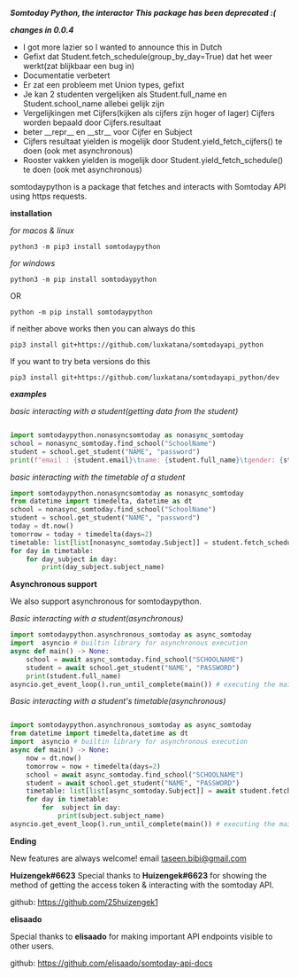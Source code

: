 ***Somtoday Python, the interactor***
***This package has been deprecated :(***

***changes in 0.0.4***
<ul>
<li> I got more lazier so I wanted to announce this in Dutch </li>
<li> Gefixt dat Student.fetch_schedule(group_by_day=True) dat het weer werkt(zat blijkbaar een bug in) </li>
<li> Documentatie verbetert </li>
<li> Er zat een probleem met Union types, gefixt </li>
<li> Je kan 2 studenten vergelijken als Student.full_name en Student.school_name allebei gelijk zijn
<li> Vergelijkingen met Cijfers(kijken als cijfers zijn hoger of lager) Cijfers worden bepaald door Cijfers.resultaat
<li>beter __repr__ en __str__ voor Cijfer en Subject</li>
<li>Cijfers resultaat yielden is mogelijk door Student.yield_fetch_cijfers() te doen (ook met asynchronous)</li>
<li>Rooster vakken yielden is mogelijk door Student.yield_fetch_schedule() te doen (ook met asynchronous)</li>
</ul>


somtodaypython is a package that fetches and interacts with Somtoday API using https requests.

**installation**

*for macos & linux*
```
python3 -m pip3 install somtodaypython 
```
*for windows*
```
python3 -m pip install somtodaypython 
```
OR
```
python -m pip install somtodaypython
```

if neither above works then you can always do this
```
pip3 install git+https://github.com/luxkatana/somtodayapi_python
```

If you want to try beta versions do this
```
pip3 install git+https://github.com/luxkatana/somtodayapi_python/dev
```
***examples***

*basic interacting with a student(getting data from the student)*
```py

import somtodaypython.nonasyncsomtoday as nonasync_somtoday
school = nonasync_somtoday.find_school("SchoolName")
student = school.get_student("NAME", "password")
print(f"email : {student.email}\tname: {student.full_name}\tgender: {student.gender}")
```
*basic interacting with the timetable of a student*
```py
import somtodaypython.nonasyncsomtoday as nonasync_somtoday
from datetime import timedelta, datetime as dt
school = nonasync_somtoday.find_school("SchoolName")
student = school.get_student("NAME", "password")
today = dt.now()
tomorrow = today + timedelta(days=2)
timetable: list[list[nonasync_somtoday.Subject]] = student.fetch_schedule(today, tomorrow, group_by_day=True)
for day in timetable:
    for day_subject in day:
        print(day_subject.subject_name)
```

**Asynchronous support**

We also support asynchronous for somtodaypython.

*Basic interacting with a student(asynchronous)*
```py
import somtodaypython.asynchronous_somtoday as async_somtoday
import  asyncio # builtin library for asynchronous execution
async def main() -> None:
    school = await async_somtoday.find_school("SCHOOLNAME")
    student = await school.get_student("NAME", "PASSWORD")
    print(student.full_name)
asyncio.get_event_loop().run_until_complete(main()) # executing the main() function
```

*Basic interacting with a student's timetable(asynchronous)*

```py

import somtodaypython.asynchronous_somtoday as async_somtoday
from datetime import timedelta,datetime as dt
import  asyncio # builtin library for asynchronous execution
async def main() -> None:
    now = dt.now()
    tomorrow = now + timedelta(days=2)
    school = await async_somtoday.find_school("SCHOOLNAME")
    student = await school.get_student("NAME", "PASSWORD")
    timetable: list[list[async_somtoday.Subject]] = await student.fetch_schedule(now, tomorrow, group_by_day=True)
    for day in timetable:
        for  subject in day:
            print(subject.subject_name)
asyncio.get_event_loop().run_until_complete(main()) # executing the main() function
```


**Ending**


New features are always welcome! email taseen.bibi@gmail.com


**Huizengek#6623**
Special thanks to **Huizengek#6623** for showing the method of getting the access token & interacting with the somtoday API.

github: https://github.com/25huizengek1


**elisaado**

Special thanks to **elisaado** for making important API endpoints visible to other users.

github: https://github.com/elisaado/somtoday-api-docs
